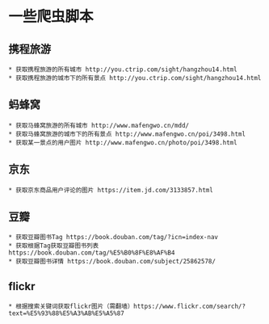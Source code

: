 # 一些爬虫脚本

## 携程旅游
    * 获取携程旅游的所有城市 http://you.ctrip.com/sight/hangzhou14.html
    * 获取携程旅游的城市下的所有景点 http://you.ctrip.com/sight/hangzhou14.html

## 蚂蜂窝
    * 获取马蜂窝旅游的所有城市 http://www.mafengwo.cn/mdd/
    * 获取马蜂窝旅游的城市下的所有景点 http://www.mafengwo.cn/poi/3498.html
    * 获取某一景点的用户图片 http://www.mafengwo.cn/photo/poi/3498.html

## 京东
    * 获取京东商品用户评论的图片 https://item.jd.com/3133857.html

## 豆瓣
    * 获取豆瓣图书Tag https://book.douban.com/tag/?icn=index-nav
    * 获取根据Tag获取豆瓣图书列表 https://book.douban.com/tag/%E5%B0%8F%E8%AF%B4
    * 获取豆瓣图书详情 https://book.douban.com/subject/25862578/ 

## flickr
    * 根据搜索关键词获取flickr图片（需翻墙）https://www.flickr.com/search/?text=%E5%93%88%E5%A3%AB%E5%A5%87